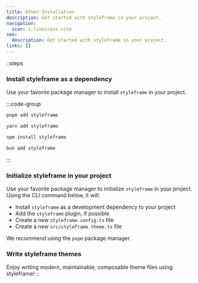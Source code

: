 ```yaml
---
title: Other Installation
description: Get started with styleframe in your project.
navigation:
  icon: i-lineicons-vite
seo:
  description: Get started with styleframe in your project.
links: []
---
```


::steps
### Install styleframe as a dependency

Use your favorite package manager to install `styleframe` in your project.

  :::code-group
  ```bash [pnpm]
  pnpm add styleframe
  ```
  
  ```bash [yarn]
  yarn add styleframe
  ```
  
  ```bash [npm]
  npm install styleframe
  ```
  
  ```bash [bun]
  bun add styleframe
  ```
  :::

### Initialize styleframe in your project

Use your favorite package manager to initialize `styleframe` in your project. Using the CLI command below, it will:

- Install `styleframe` as a development dependency to your project
- Add the `styleframe` plugin, if possible
- Create a new `styleframe.config.ts` file
- Create a new `src/styleframe.theme.ts` file



We recommend using the `pnpm` package manager.

### Write styleframe themes

Enjoy writing modern, maintainable, composable theme files using styleframe!
::
